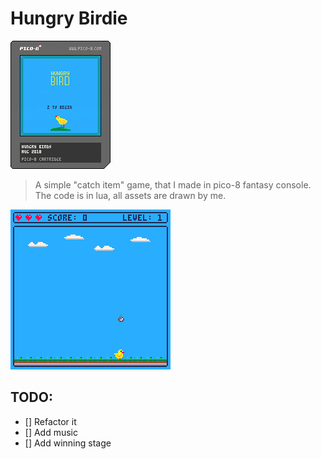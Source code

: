 # Hungry Birdie

![Cartridge](hungry-birdie.p8.png)

> A simple "catch item" game, that I made in pico-8 fantasy console.
> The code is in lua, all assets are drawn by me.

![Preview](hungry-birdie.p8.gif)

## TODO:
- [] Refactor it
- [] Add music
- [] Add winning stage
